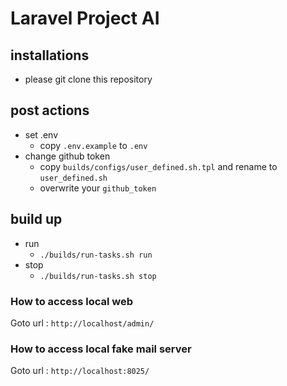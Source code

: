 # Laravel Project AI

## installations

* please git clone this repository

## post actions

* set .env
  * copy `.env.example` to `.env`
* change github token
  * copy `builds/configs/user_defined.sh.tpl` and rename to `user_defined.sh`
  * overwrite your `github_token`

## build up
* run
  * `./builds/run-tasks.sh run`
* stop
  * `./builds/run-tasks.sh stop`

### How to access local web

Goto url : `http://localhost/admin/`


### How to access local fake mail server

Goto url : `http://localhost:8025/`
